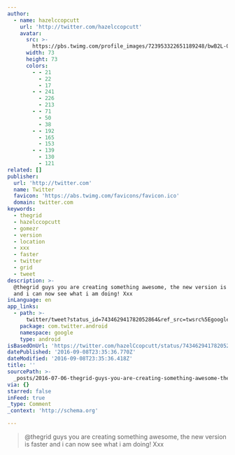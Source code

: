 ```yaml
---
author:
  - name: hazelccopcutt
    url: 'http://twitter.com/hazelccopcutt'
    avatar:
      src: >-
        https://pbs.twimg.com/profile_images/723953322651189248/bwB2L-QE_bigger.jpg
      width: 73
      height: 73
      colors:
        - - 21
          - 22
          - 17
        - - 241
          - 226
          - 213
        - - 71
          - 50
          - 38
        - - 192
          - 165
          - 153
        - - 139
          - 130
          - 121
related: []
publisher:
  url: 'http://twitter.com'
  name: Twitter
  favicon: 'https://abs.twimg.com/favicons/favicon.ico'
  domain: twitter.com
keywords:
  - thegrid
  - hazelccopcutt
  - gomezr
  - version
  - location
  - xxx
  - faster
  - twitter
  - grid
  - tweet
description: >-
  @thegrid guys you are creating something awesome, the new version is faster
  and i can now see what i am doing! Xxx
inLanguage: en
app_links:
  - path: >-
      twitter/tweet?status_id=743462941782052864&ref_src=twsrc%5Egoogle%7Ctwcamp%5Eandroidseo%7Ctwgr%5Estatus%7Ctwterm%5E743462941782052864
    package: com.twitter.android
    namespace: google
    type: android
isBasedOnUrl: 'https://twitter.com/hazelCcopcutt/status/743462941782052864'
datePublished: '2016-09-08T23:35:36.770Z'
dateModified: '2016-09-08T23:35:36.418Z'
title: ''
sourcePath: >-
  _posts/2016-07-06-thegrid-guys-you-are-creating-something-awesome-the-new-ve.md
via: {}
starred: false
inFeed: true
_type: Comment
_context: 'http://schema.org'

---
```

> @thegrid guys you are creating something awesome, the new version is faster and i can now see what i am doing! Xxx